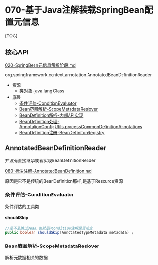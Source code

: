 # 070-基于Java注解装载SpringBean配置元信息

[TOC]

## 核心API

 [020-SpringBean元信息解析阶段.md](../008-SpringBean生命周期/020-SpringBean元信息解析阶段.md) 

org.springframework.context.annotation.AnnotatedBeanDefinitionReader

- 资源
  - 类对象-java.lang.Class
- 底层
  - [条件评估-ConditionEvaluator](#条件评估-ConditionEvaluator)
  - [Bean范围解析-ScopeMetadataReslover](#Bean范围解析-ScopeMetadataReslover)
  - [BeanDefinition解析-内部API实现](#BeanDefinition解析-内部API实现)
  - [BeanDefinition处理-AnnotationConfigUtils.processCommonDefinitionAnnotations](#BeanDefinition处理-AnnotationConfigUtils.processCommonDefinitionAnnotations)
  - [BeanDefinition注册-BeanDefinitonRegistry](#BeanDefinition注册-BeanDefinitonRegistry ) 

## AnnotatedBeanDefinitionReader

并没有直接继承或者实现BeanDefinitionReader

 [080-标注注解-AnnotatedBeanDefinition.md](../003-SpringBean的定义-BeanDefiniation/080-标注注解-AnnotatedBeanDefinition.md) 

原因是它不是传统的BeanDefinition那样,是基于Resource资源

### 条件评估-ConditionEvaluator

条件评估的工具类

#### shouldSkip

```java
//是不是跳过Bean,也就是@Condition注解是否成立
public boolean shouldSkip(AnnotatedTypeMetadata metadata) ;
```

### Bean范围解析-ScopeMetadataReslover

解析元数据相关的数据

